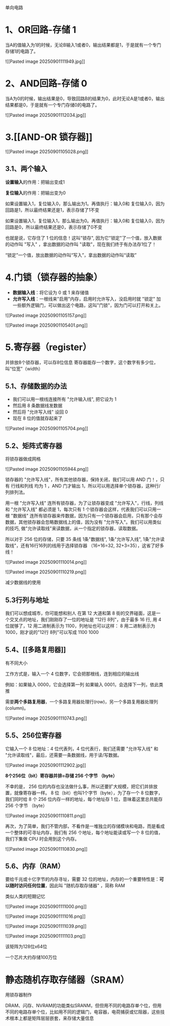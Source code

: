单向电路
# 1、OR回路-存储 1

当A的值输入为1的时候，无论B输入1或者0，输出结果都是1，于是就有一个专门存储1的电路了。

![[Pasted image 20250901111949.jpg]]

# 2、AND回路-存储 0

当A为0的时候，输出结果是0，导致回路B的结果为0，此时无论A是1或者0，输出结果都是0，于是就有一个专门存储0的电路了。

![[Pasted image 20250901112034.jpg]]
# 3.[[AND-OR 锁存器]]

![[Pasted image 20250901105028.png]]

## 3.1、两个输入

**设置输入**的作用：把输出变成1

**复位输入**的作用：把输出变为0

如果设置输入1，复位输入0，那么输出为1。再值执行：输入0和 复位输入0，因为回路是1，所以最终结果还是1，表示存储了1不变

如果设置输入1，复位输入1，那么输出为0。再值执行：输入0和 复位输入0，因为回路是0，所以最终结果还是0，表示存储了0不变

也就是说，它存住了 1 位的信息！这叫"锁存", 因为它"锁定"了一个值，放入数据的动作叫 "写入" ，拿出数据的动作叫 "读取"，现在我们终于有办法存1位了！


“锁定”一个值，放出数据的动作叫“写入”，拿出数据的动作叫“读取”
# 4.门锁（锁存器的抽象）

- **数据输入线**：将它设为 0 或 1 来存储值
- **允许写入线**：一根线来"启用"内存，启用时允许写入，没启用时就 "锁定"
加一些额外逻辑门，可以做出这个电路，这叫"门锁"，因为门可以打开和关上。

![[Pasted image 20250901105157.png]]

![[Pasted image 20250901105401.png]]

# 5.寄存器（register）

并排放8个锁存器，可以存8位信息
寄存器能存一个数字，这个数字有多少位，叫“位宽”（width）

## 5.1、存储数据的办法

- 我们可以用一根线连接所有 "允许输入线", 把它设为 1
- 然后用 8 条数据线发数据
- 然后将 "允许写入线" 设回 0
- 现在 8 位的值就存起来了


![[Pasted image 20250901105704.png]]
 
## 5.2、矩阵式寄存器

 将锁存器做成网格
 
![[Pasted image 20250901105944.png]]

锁存器的 "允许写入线"，所有其他锁存器，保持关闭，我们可以用 AND 门！，只有 行线和列线 均为 1 ，AND 门才输出 1，所以可以用选择单个锁存器，这种行/列排列法。

用一根 "允许写入线" 连所有锁存器，为了让锁存器变成 "允许写入"，行线，列线和 "允许写入线" 都必须是 1，每次只有 1 个锁存器会这样，代表我们可以只用一根 "数据线" 连所有锁存器来传数据，因为只有一个锁存器会启用，只有那个会存数据，其他锁存器会忽略数据线上的值，因为没有 "允许写入"。我们可以用类似的技巧, 做"允许读取线"来读数据，从一个指定的锁存器，读取数据。

所以对于 256 位的存储，只要 35 条线 1条"数据线", 1条"允许写入线", 1条"允许读取线"，还有16行16列的线用于选择锁存器 （16+16=32, 32+3=35），这省了好多线！

![[Pasted image 20250901110014.png]]

![[Pasted image 20250901110219.png]]

减少数据线的使用

## 5.3行列与地址

我们可以想成城市，你可能想和别人 在第 12 大道和第 8 街的交界碰面，这是一个交叉点的地址，我们刚刚存了一位的地址是 "12行 8列"，由于最多 16 行, 用 4 位就够了，12 用二进制表示为 1100，列地址也可以这样： 8 用二进制表示为 1000，刚才说的"12行 8列"可以写成 1100 1000

## 5.4、[[多路复用器]]

有不同大小

工作方式是，输入一个 4 位数字，它会把那根线，连到相应的输出线

例如：如果输入 0000，它会选择第一列
如果输入 0001，会选择下一列，依此类推

需要**两个多路复用器**，一个多路复用器处理行(row)，另一个多路复用器处理列(column)。

![[Pasted image 20250901110743.png]]

## 5.5、256位寄存器

它输入一个 8 位地址：4 位代表列，4 位代表行，我们还需要 "允许写入线" 和 "允许读取线"，最后，还需要一条数据线，用于读/写数据。

![[Pasted image 20250901112902.jpg]]

**8个256位（bit）寄存器并排=存储 256 个字节 （byte）**

不幸的是， 256 位的内存也没法做什么事，所以还要扩大规模，把它们并排放置，就像寄存器一样。 8 位（bit）也叫1个字节（byte），为了存一个 8 位数字，我们同时给 8 个 256 位内存一样的地址，每个地址存 1 位，意味着这里总共能存 256 个字节 （byte）

![[Pasted image 20250901110811.png]]

再次，为了简单，我们不管内部，不看作是一堆独立的存储模块和电路，而是看成一个整体的可寻址内存，我们有 256 个地址，每个地址能读或写一个 8 位的值，我们下集做 CPU 时会用到这个内存。

![[Pasted image 20250901110830.png]]

## 5.6、内存（RAM）

要给千兆或十亿字节的内存寻址，需要 32 位的地址，内存的一个重要特性是：**可以随时访问任何位置**，因此叫 "随机存取存储器" ，简称 RAM

类似人类的短期记忆

![[Pasted image 20250901111000.png]]

![[Pasted image 20250901111016.png]]

![[Pasted image 20250901111039.png]]

![[Pasted image 20250901111103.png]]

该矩阵为128位x64位

一个芯片大约存储100万位

# 静态随机存取存储器（SRAM）

用锁存器制作

DRAM、闪存、NVRAM的功能类似SRANM，但但用不同的电路存单个位，但用不同的电路存单个位，比如用不同的逻辑门，电容器，电荷捕获或忆阻器，这些技术根本上都是矩阵层层嵌套，来存储大量信息






